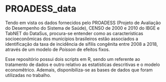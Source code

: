 # PROADESS_data

Tendo em vista os dados fornecidos pelo PROADESS (Projeto de Avaliação do Desempenho do Sistema de Saúde), CENSO de 2000 e 2010 do IBGE e TabNET do DataSus, procura-se entender como as características socioeconômicas dos municípios brasileiros estão associados a identificação da taxa de incidência de sífilis congênita entre 2008 a 2018, através de um modelo de *Poisson* de efeitos fixos. 

Esse repositório possui dois scripts em R, sendo um referente ao tratamento de dados e outro relativo as estatísticas descritivas e o modelo economêtrico. Ademais, disponibiliza-se as bases de dados que foram utilizadas no trabalho. 

